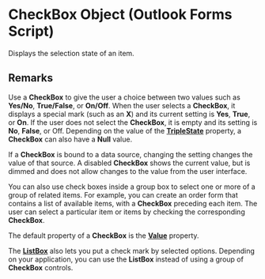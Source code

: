 
# CheckBox Object (Outlook Forms Script)

Displays the selection state of an item.


## Remarks

Use a  **CheckBox** to give the user a choice between two values such as **Yes/No**,  **True/False**, or  **On/Off**. When the user selects a  **CheckBox**, it displays a special mark (such as an  **X**) and its current setting is  **Yes**,  **True**, or  **On**. If the user does not select the  **CheckBox**, it is empty and its setting is  **No**,  **False**, or Off. Depending on the value of the  **[TripleState](6d68324c-a551-b0d4-b89e-28e1045f0992.md)** property, a **CheckBox** can also have a **Null** value.

If a  **CheckBox** is bound to a data source, changing the setting changes the value of that source. A disabled **CheckBox** shows the current value, but is dimmed and does not allow changes to the value from the user interface.

You can also use check boxes inside a group box to select one or more of a group of related items. For example, you can create an order form that contains a list of available items, with a  **CheckBox** preceding each item. The user can select a particular item or items by checking the corresponding **CheckBox**.

The default property of a  **CheckBox** is the **[Value](24b3b4ab-e7cc-f024-c8b4-32db5dd389c7.md)** property.

The  **[ListBox](f56ba480-f8fe-6d12-265e-3b0a9838af97.md)** also lets you put a check mark by selected options. Depending on your application, you can use the **ListBox** instead of using a group of **CheckBox** controls.

